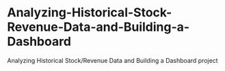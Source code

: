# Analyzing-Historical-Stock-Revenue-Data-and-Building-a-Dashboard
Analyzing Historical Stock/Revenue Data and Building a Dashboard project
